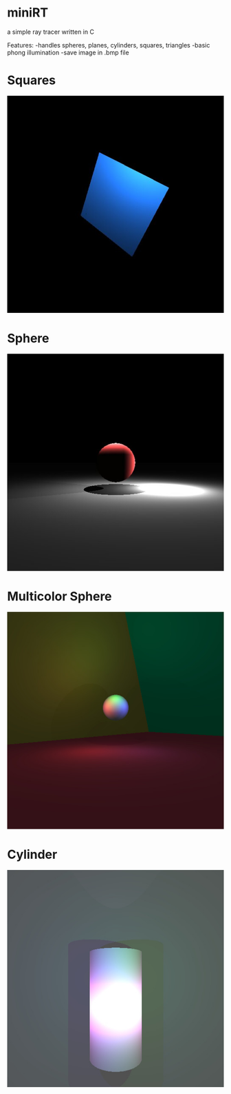 # miniRT
a simple ray tracer written in C

Features:
  -handles spheres, planes, cylinders, squares, triangles
  -basic phong illumination
  -save image in .bmp file
  
# Squares
![alt text](https://github.com/Franciszer/miniRT/blob/main/Images/JPG/sqrt.jpg?raw=true)

# Sphere
![alt text](https://github.com/Franciszer/miniRT/blob/main/Images/JPG/sphere_shadow.jpg?raw=true)

# Multicolor Sphere
![alt text](https://github.com/Franciszer/miniRT/blob/main/Images/JPG/sphere_multicolor.jpg?raw=true)

# Cylinder
![alt text](https://github.com/Franciszer/miniRT/blob/main/Images/JPG/cyl_shadow.jpg?raw=true)

